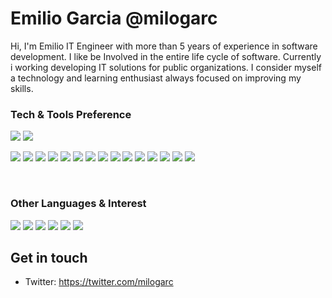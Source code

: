 # Emilio Garcia @milogarc

Hi, I'm Emilio IT Engineer with more than 5 years of experience in software development. I like be Involved in the entire life cycle of software. Currently i working developing IT solutions for public organizations. I consider myself a technology and learning enthusiast always focused on improving my skills.




### Tech & Tools Preference <br>

[comment]: <Languages>
<img src = "https://img.shields.io/badge/Python--01579b?style=for-the-badge&logo=python">
<img src = "https://img.shields.io/badge/Javascript--ffeb3b?style=for-the-badge&logo=javascript">

[comment]: <Frameworks>
<img src="https://img.shields.io/badge/django%20-%23092E20.svg?&style=for-the-badge&logo=django&logoColor=white">
<img src="https://img.shields.io/badge/flask%20-%23000.svg?&style=for-the-badge&logo=flask&logoColor=white">
<img src="https://img.shields.io/badge/node.js%20-%2343853D.svg?&style=for-the-badge&logo=node.js&logoColor=white">
<img src="https://img.shields.io/badge/express.js%20-%23404d59.svg?&style=for-the-badge">
<img src="https://img.shields.io/badge/mysql-%2300f.svg?&style=for-the-badge&logo=mysql&logoColor=white">
<img src ="https://img.shields.io/badge/postgres-%23316192.svg?&style=for-the-badge&logo=postgresql&logoColor=white">
<img src ="https://img.shields.io/badge/sqlite-%2307405e.svg?&style=for-the-badge&logo=sqlite&logoColor=white">
<img src ="https://img.shields.io/badge/MongoDB-%234ea94b.svg?&style=for-the-badge&logo=mongodb&logoColor=white">
<img src="https://img.shields.io/badge/apache%20-%23D42029.svg?&style=for-the-badge&logo=apache&logoColor=white">
<img src="https://img.shields.io/badge/nginx%20-%23009639.svg?&style=for-the-badge&logo=nginx&logoColor=white">
<img src = "https://img.shields.io/badge/HTML-e65100?style=flat&logo=html5&logoColor=white">
<img src = "https://img.shields.io/badge/CSS-01579b?style=flat&logo=css3&logoColor=white">
<img src="https://img.shields.io/badge/-Bootstrap-4527a0?style=flat&logo=bootstrap&logoColor=white">
<img src = "https://img.shields.io/badge/Foundation-1565c0?style=flat&logo=foundation&logoColor=white">
<img src = "https://img.shields.io/badge/Materializecss-ef9a9a?style=flat&logo=materializecss&logoColor=white">

<br>

### Other Languages & Interest

[comment]: <Languages>
<img src="https://img.shields.io/badge/Linux%20-%23121011.svg?&style=for-the-badge&logo=gnu-bash&logoColor=white"/>
<img src="https://img.shields.io/badge/docker%20-%230db7ed.svg?&style=for-the-badge&logo=docker&logoColor=white"/>
<img src="https://img.shields.io/badge/shell_script%20-%23121011.svg?&style=for-the-badge&logo=gnu-bash&logoColor=white"/>
<img src="https://img.shields.io/badge/php-%23777BB4.svg?&style=for-the-badge&logo=php&logoColor=white"/>
<img src="https://img.shields.io/badge/markdown-%23000000.svg?&style=for-the-badge&logo=markdown&logoColor=white"/>
<img src="https://img.shields.io/badge/git%20-%23F05033.svg?&style=for-the-badge&logo=git&logoColor=white"/>




## Get in touch
- Twitter: https://twitter.com/milogarc


